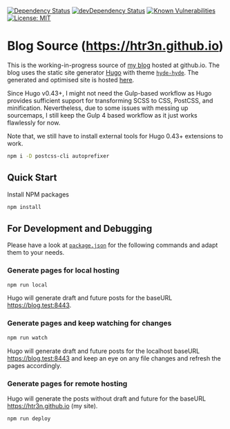 [![Dependency Status](https://david-dm.org/htr3n/htr3n-blog.svg?theme=shields.io)](https://david-dm.org/htr3n/htr3n-blog)
[![devDependency Status](https://david-dm.org/htr3n/htr3n-blog/dev-status.svg?theme=shields.io)](https://david-dm.org/htr3n/htr3n-blog?type=dev)
[![Known Vulnerabilities](https://snyk.io/test/github/htr3n/htr3n-blog/badge.svg?targetFile=package.json)](https://snyk.io/test/github/htr3n/htr3n-blog?targetFile=package.json)
[![License: MIT](https://img.shields.io/badge/License-MIT-blue.svg)](https://opensource.org/licenses/MIT)

# Blog Source (<https://htr3n.github.io>)

This is the working-in-progress source of [my blog](https://htr3n.github.io) hosted at github.io. The blog uses the static site generator [Hugo](https://gohugo.io/) with theme [`hyde-hyde`](https://github.com/htr3n/hyde-hyde). The generated and optimised site is hosted [here](https://github.com/htr3n/htr3n.github.io).

Since Hugo v0.43+, I might not need the Gulp-based workflow as Hugo provides sufficient support for transforming SCSS to CSS, PostCSS, and minification. Nevertheless, due to some issues with messing up sourcemaps, I still keep the Gulp 4 based workflow as it just works flawlessly for now.

Note that, we still have to install external tools for Hugo 0.43+ extensions to work.

```sh
npm i -D postcss-cli autoprefixer
```

## Quick Start

Install NPM packages

```sh
npm install
```

## For Development and Debugging

Please have a look at [`package.json`](https://github.com/htr3n/htr3n-blog/blob/master/package.json) for the following commands and adapt them to your needs.

### Generate pages for local hosting

```sh
npm run local
```

Hugo will generate draft and future posts for the baseURL <https://blog.test:8443>.

### Generate pages and keep watching for changes

```sh
npm run watch
```

Hugo will generate draft and future posts for the localhost baseURL <https://blog.test:8443> and keep an eye on any file changes and refresh the pages accordingly.

### Generate pages for remote hosting

Hugo will generate the posts without draft and future for the baseURL <https://htr3n.github.io> (my site).

```sh
npm run deploy
```

